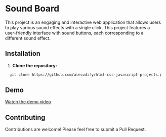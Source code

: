 # Sound Board

This project is an engaging and interactive web application that allows users to play various sound effects with a single click. This project features a user-friendly interface with sound buttons, each corresponding to a different sound effect.

## Installation

1. **Clone the repository:**
```bash
  git clone https://github.com/alecodify/html-css-javascript-projects.git
```

## Demo
[Watch the demo video](https://github.com/user-attachments/assets/6b4b9d36-9a6c-4f77-a639-75b214435b14)

## Contributing
Contributions are welcome! Please feel free to submit a Pull Request.